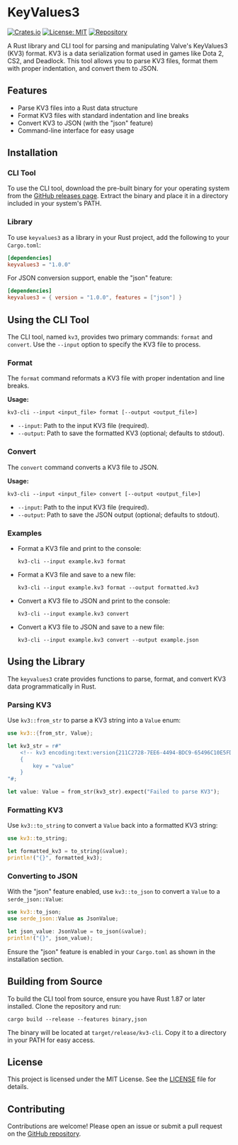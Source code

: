 # KeyValues3

[![Crates.io](https://img.shields.io/crates/v/keyvalues3.svg)](https://crates.io/crates/keyvalues3)
[![License: MIT](https://img.shields.io/badge/License-MIT-yellow.svg)](https://opensource.org/licenses/MIT)
[![Repository](https://img.shields.io/badge/repository-GitHub-blue.svg)](https://github.com/TheCursedApple/KeyValues3)

A Rust library and CLI tool for parsing and manipulating Valve's KeyValues3 (KV3) format. KV3 is a data serialization format used in games like Dota 2, CS2, and Deadlock. This tool allows you to parse KV3 files, format them with proper indentation, and convert them to JSON.

## Features

- Parse KV3 files into a Rust data structure
- Format KV3 files with standard indentation and line breaks
- Convert KV3 to JSON (with the "json" feature)
- Command-line interface for easy usage

## Installation

### CLI Tool

To use the CLI tool, download the pre-built binary for your operating system from the [GitHub releases page](https://github.com/TheCursedApple/KeyValues3/releases). Extract the binary and place it in a directory included in your system's PATH.

### Library

To use `keyvalues3` as a library in your Rust project, add the following to your `Cargo.toml`:

```toml
[dependencies]
keyvalues3 = "1.0.0"
```

For JSON conversion support, enable the "json" feature:

```toml
[dependencies]
keyvalues3 = { version = "1.0.0", features = ["json"] }
```

## Using the CLI Tool

The CLI tool, named `kv3`, provides two primary commands: `format` and `convert`. Use the `--input` option to specify the KV3 file to process.

### Format

The `format` command reformats a KV3 file with proper indentation and line breaks.

**Usage:**

```
kv3-cli --input <input_file> format [--output <output_file>]
```

- `--input`: Path to the input KV3 file (required).
- `--output`: Path to save the formatted KV3 (optional; defaults to stdout).

### Convert

The `convert` command converts a KV3 file to JSON.

**Usage:**

```
kv3-cli --input <input_file> convert [--output <output_file>]
```

- `--input`: Path to the input KV3 file (required).
- `--output`: Path to save the JSON output (optional; defaults to stdout).

### Examples

- Format a KV3 file and print to the console:

  ```
  kv3-cli --input example.kv3 format
  ```

- Format a KV3 file and save to a new file:

  ```
  kv3-cli --input example.kv3 format --output formatted.kv3
  ```

- Convert a KV3 file to JSON and print to the console:

  ```
  kv3-cli --input example.kv3 convert
  ```

- Convert a KV3 file to JSON and save to a new file:

  ```
  kv3-cli --input example.kv3 convert --output example.json
  ```

## Using the Library

The `keyvalues3` crate provides functions to parse, format, and convert KV3 data programmatically in Rust.

### Parsing KV3

Use `kv3::from_str` to parse a KV3 string into a `Value` enum:

```rust
use kv3::{from_str, Value};

let kv3_str = r#"
    <!-- kv3 encoding:text:version{211C2728-7EE6-4494-BDC9-65496C10E5FD} format:generic:version{6E663C66-2F27-4609-90A4-0E0A731B0A3D} -->
    {
        key = "value"
    }
"#;

let value: Value = from_str(kv3_str).expect("Failed to parse KV3");
```

### Formatting KV3

Use `kv3::to_string` to convert a `Value` back into a formatted KV3 string:

```rust
use kv3::to_string;

let formatted_kv3 = to_string(&value);
println!("{}", formatted_kv3);
```

### Converting to JSON

With the "json" feature enabled, use `kv3::to_json` to convert a `Value` to a `serde_json::Value`:

```rust
use kv3::to_json;
use serde_json::Value as JsonValue;

let json_value: JsonValue = to_json(&value);
println!("{}", json_value);
```

Ensure the "json" feature is enabled in your `Cargo.toml` as shown in the installation section.

## Building from Source

To build the CLI tool from source, ensure you have Rust 1.87 or later installed. Clone the repository and run:

```
cargo build --release --features binary,json
```

The binary will be located at `target/release/kv3-cli`. Copy it to a directory in your PATH for easy access.


## License

This project is licensed under the MIT License. See the [LICENSE](LICENSE) file for details.

## Contributing

Contributions are welcome! Please open an issue or submit a pull request on the [GitHub repository](https://github.com/TheCursedApple/KeyValues3).
